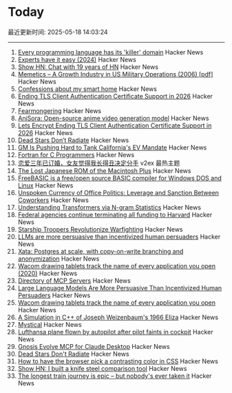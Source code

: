 # Today

最近更新时间: 2025-05-18 14:03:24

--- 
1. [Every programming language has its 'killer' domain](https://huijzer.xyz/posts/67) Hacker News
2. [Experts have it easy (2024)](https://boydkane.com/essays/experts) Hacker News
3. [Show HN: Chat with 19 years of HN](https://app.camelai.com/log-in?next=/hn/) Hacker News
4. [Memetics – A Growth Industry in US Military Operations (2006) [pdf]](https://apps.dtic.mil/sti/pdfs/ADA507172.pdf) Hacker News
5. [Confessions about my smart home](https://frenck.dev/confessions-about-my-smart-home/) Hacker News
6. [Ending TLS Client Authentication Certificate Support in 2026](https://letsencrypt.org/2025/05/14/ending-tls-client-authentication/) Hacker News
7. [Fearmongering](https://en.wikipedia.org/wiki/Fearmongering) Hacker News
8. [AniSora: Open-source anime video generation model](https://komiko.app/video/AniSora) Hacker News
9. [Lets Encrypt Ending TLS Client Authentication Certificate Support in 2026](https://letsencrypt.org/2025/05/14/ending-tls-client-authentication/) Hacker News
10. [Dead Stars Don’t Radiate](https://johncarlosbaez.wordpress.com/2025/05/17/dead-stars-dont-radiate-and-shrink/) Hacker News
11. [GM Is Pushing Hard to Tank California's EV Mandate](https://www.wsj.com/business/autos/california-ev-mandate-auto-industry-64708033) Hacker News
12. [Fortran for C Programmers](https://flang.llvm.org/docs/FortranForCProgrammers.html) Hacker News
13. [恋爱三年已订婚，女友觉得我长得丑决定分手](https://www.v2ex.com/t/1132490) v2ex 最热主题
14. [The Lost Japanese ROM of the Macintosh Plus](https://www.journaldulapin.com/2025/05/17/the-lost-japanese-rom-of-the-macintosh-plus-which-isnt-lost-anymore/) Hacker News
15. [FreeBASIC is a free/open source BASIC compiler for Windows DOS and Linux](https://freebasic.net/) Hacker News
16. [Unspoken Currency of Office Politics: Leverage and Sanction Between Coworkers](https://graphthinking.blogspot.com/2025/05/leverage-and-sanction-between-coworkers.html) Hacker News
17. [Understanding Transformers via N-gram Statistics](https://arxiv.org/abs/2407.12034) Hacker News
18. [Federal agencies continue terminating all funding to Harvard](https://arstechnica.com/science/2025/05/feds-continue-effort-to-defund-research-at-harvard/) Hacker News
19. [Starship Troopers Revolutionize Warfighting](https://perfectingequilibrium.substack.com/p/starship-troopers-revolutionize-warfighting) Hacker News
20. [LLMs are more persuasive than incentivized human persuaders](https://arxiv.org/abs/2505.09662) Hacker News
21. [Xata: Postgres at scale, with copy-on-write branching and anonymization](https://xata.io/blog/xata-postgres-with-data-branching-and-pii-anonymization) Hacker News
22. [Wacom drawing tablets track the name of every application you open (2020)](https://robertheaton.com/2020/02/05/wacom-drawing-tablets-track-name-of-every-application-you-open/) Hacker News
23. [Directory of MCP Servers](https://github.com/chatmcp/mcpso) Hacker News
24. [Large Language Models Are More Persuasive Than Incentivized Human Persuaders](https://arxiv.org/abs/2505.09662) Hacker News
25. [Wacom drawing tablets track the name of every application you open](https://robertheaton.com/2020/02/05/wacom-drawing-tablets-track-name-of-every-application-you-open/) Hacker News
26. [A Simulation in C++ of Joseph Weizenbaum's 1966 Eliza](https://github.com/anthay/ELIZA) Hacker News
27. [Mystical](https://suberic.net/~dmm/projects/mystical/README.html) Hacker News
28. [Lufthansa plane flown by autopilot after pilot faints in cockpit](https://www.scmp.com/news/world/europe/article/3310779/lufthansa-plane-flown-autopilot-after-pilot-faints-cockpit) Hacker News
29. [Gnosis Evolve MCP for Claude Desktop](https://github.com/kordless/gnosis-evolve/blob/main/README.md) Hacker News
30. [Dead Stars Don't Radiate](https://johncarlosbaez.wordpress.com/2025/05/17/dead-stars-dont-radiate-and-shrink/) Hacker News
31. [How to have the browser pick a contrasting color in CSS](https://webkit.org/blog/16929/contrast-color/) Hacker News
32. [Show HN: I built a knife steel comparison tool](https://new.knife.day/blog/knife-steel-comparisons/all) Hacker News
33. [The longest train journey is epic – but nobody's ever taken it](https://bigthink.com/strange-maps/portugal-to-singapore-train/) Hacker News
